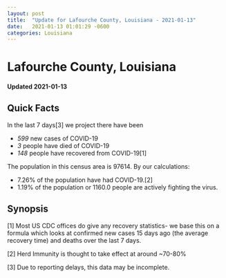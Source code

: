```yaml
---
layout: post
title:  "Update for Lafourche County, Louisiana - 2021-01-13"
date:   2021-01-13 01:01:29 -0600
categories: Louisiana
---
```


# Lafourche County, Louisiana
#### Updated 2021-01-13

## Quick Facts

In the last 7 days[3] we project there have been
- *599* new cases of COVID-19
- *3* people have died of COVID-19
- *148* people have recovered from COVID-19[1]

The population in this census area is 97614. By our calculations:
- 7.26% of the population have had COVID-19.[2]
- 1.19% of the population or 1160.0 people are actively fighting the virus.

## Synopsis




[1] Most US CDC offices do give any recovery statistics- we base this on a formula which looks at confirmed new cases
15 days ago (the average recovery time) and deaths over the last 7 days.

[2] Herd Immunity is thought to take effect at around ~70-80%

[3] Due to reporting delays, this data may be incomplete.
 
    